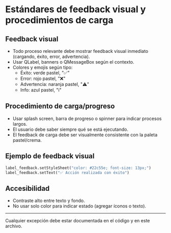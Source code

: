 # Estándares de feedback visual y procedimientos de carga

## Feedback visual
- Todo proceso relevante debe mostrar feedback visual inmediato (cargando, éxito, error, advertencia).
- Usar QLabel, banners o QMessageBox según el contexto.
- Colores y emojis según tipo:
  - Éxito: verde pastel, "✅"
  - Error: rojo pastel, "❌"
  - Advertencia: naranja pastel, "⚠️"
  - Info: azul pastel, "ℹ️"

## Procedimiento de carga/progreso
- Usar splash screen, barra de progreso o spinner para indicar procesos largos.
- El usuario debe saber siempre qué se está ejecutando.
- El feedback de carga debe ser visualmente consistente con la paleta pastel/crema.

## Ejemplo de feedback visual
```python
label_feedback.setStyleSheet("color: #22c55e; font-size: 13px;")
label_feedback.setText("✅ Acción realizada con éxito")
```

## Accesibilidad
- Contraste alto entre texto y fondo.
- No usar solo color para indicar estado (agregar íconos o texto).

---

Cualquier excepción debe estar documentada en el código y en este archivo.
